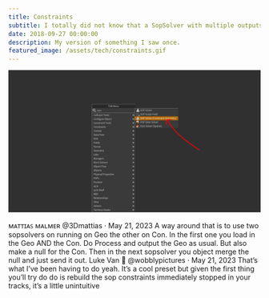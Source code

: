 ```yaml
---
title: Constraints
subtitle: I totally did not know that a SopSolver with multiple outputs was right there.
date: 2018-09-27 00:00:00
description: My version of something I saw once.
featured_image: /assets/tech/constraints.gif
---
```


![Screengrab](/assets/tech/constraints.gif)

ᴍᴀᴛᴛɪᴀꜱ ᴍᴀʟᴍᴇʀ
@3Dmattias
·
May 21, 2023
A way around that is to use two sopsolvers on running on Geo the other on Con. In the first one you load in the Geo AND the Con. Do Process and output the Geo as usual. But also make a null for the Con. Then in the next sopsolver you object merge the null and just send it out.
Luke Van 🥴
@wobblypictures
·
May 21, 2023
That’s what I’ve been having to do yeah. It’s a cool preset but given the first thing you’ll try do do is rebuild the sop constraints immediately stopped in your tracks, it’s a little unintuitive